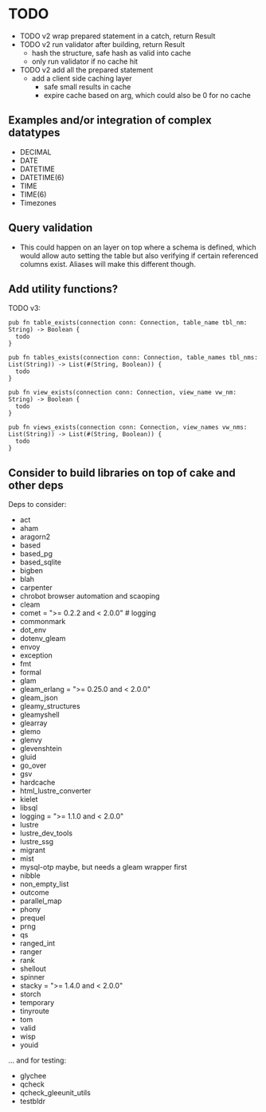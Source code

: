 # TODO

- TODO v2 wrap prepared statement in a catch, return Result
- TODO v2 run validator after building, return Result
  - hash the structure, safe hash as valid into cache
  - only run validator if no cache hit
- TODO v2 add all the prepared statement
  - add a client side caching layer
    - safe small results in cache
    - expire cache based on arg, which could also be 0 for no cache

## Examples and/or integration of complex datatypes

- DECIMAL
- DATE
- DATETIME
- DATETIME(6)
- TIME
- TIME(6)
- Timezones

## Query validation

- This could happen on an layer on top where a schema is defined, which would allow auto setting the table but also verifying if certain referenced columns exist. Aliases will make this different though.

## Add utility functions?

TODO v3:

```gleam
pub fn table_exists(connection conn: Connection, table_name tbl_nm: String) -> Boolean {
  todo
}

pub fn tables_exists(connection conn: Connection, table_names tbl_nms: List(String)) -> List(#(String, Boolean)) {
  todo
}

pub fn view_exists(connection conn: Connection, view_name vw_nm: String) -> Boolean {
  todo
}

pub fn views_exists(connection conn: Connection, view_names vw_nms: List(String)) -> List(#(String, Boolean)) {
  todo
}
```

## Consider to build libraries on top of cake and other deps

Deps to consider:

- act
- aham
- aragorn2
- based
- based_pg
- based_sqlite
- bigben
- blah
- carpenter
- chrobot browser automation and scaoping
- cleam
- comet = ">= 0.2.2 and < 2.0.0" # logging
- commonmark
- dot_env
- dotenv_gleam
- envoy
- exception
- fmt
- formal
- glam
- gleam_erlang = ">= 0.25.0 and < 2.0.0"
- gleam_json
- gleamy_structures
- gleamyshell
- glearray
- glemo
- glenvy
- glevenshtein
- gluid
- go_over
- gsv
- hardcache
- html_lustre_converter
- kielet
- libsql
- logging = ">= 1.1.0 and < 2.0.0"
- lustre
- lustre_dev_tools
- lustre_ssg
- migrant
- mist
- mysql-otp maybe, but needs a gleam wrapper first
- nibble
- non_empty_list
- outcome
- parallel_map
- phony
- prequel
- prng
- qs
- ranged_int
- ranger
- rank
- shellout
- spinner
- stacky = ">= 1.4.0 and < 2.0.0"
- storch
- temporary
- tinyroute
- tom
- valid
- wisp
- youid

... and for testing:

- glychee
- qcheck
- qcheck_gleeunit_utils
- testbldr
